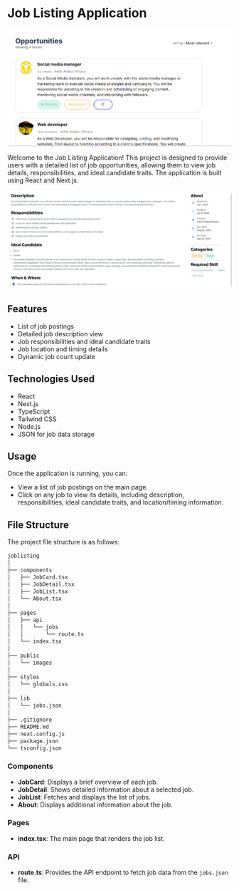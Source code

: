 # Job Listing Application
![alt text](image.png)

Welcome to the Job Listing Application! This project is designed to provide users with a detailed list of job opportunities, allowing them to view job details, responsibilities, and ideal candidate traits. The application is built using React and Next.js.


![alt text](image-1.png)
## Features

- List of job postings
- Detailed job description view
- Job responsibilities and ideal candidate traits
- Job location and timing details
- Dynamic job count update

## Technologies Used

- React
- Next.js
- TypeScript
- Tailwind CSS
- Node.js
- JSON for job data storage


## Usage

Once the application is running, you can:

- View a list of job postings on the main page.
- Click on any job to view its details, including description, responsibilities, ideal candidate traits, and location/timing information.

## File Structure

The project file structure is as follows:

```plaintext
joblisting
│
├── components
│   ├── JobCard.tsx
│   ├── JobDetail.tsx
│   ├── JobList.tsx
│   └── About.tsx
│
├── pages
│   ├── api
│   │   └── jobs
│   │       └── route.ts
│   └── index.tsx
│
├── public
│   └── images
│
├── styles
│   └── globals.css
│
├── lib
│   └── jobs.json
│
├── .gitignore
├── README.md
├── next.config.js
├── package.json
└── tsconfig.json
```

### Components

- **JobCard**: Displays a brief overview of each job.
- **JobDetail**: Shows detailed information about a selected job.
- **JobList**: Fetches and displays the list of jobs.
- **About**: Displays additional information about the job.

### Pages

- **index.tsx**: The main page that renders the job list.

### API

- **route.ts**: Provides the API endpoint to fetch job data from the `jobs.json` file.
